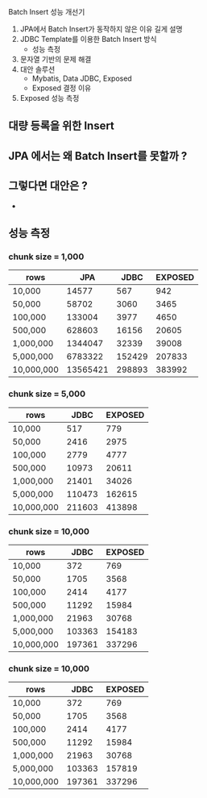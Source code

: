 Batch Insert 성능 개선기

1. JPA에서 Batch Insert가 동작하지 않은 이유 길게 설명
2. JDBC Template를 이용한 Batch Insert 방식
    - 성능 측정
3. 문자열 기반의 문제 해결
4. 대안 솔루션
    - Mybatis, Data JDBC, Exposed
    - Exposed 결정 이유
5. Exposed 성능 측정

## 대량 등록을 위한 Insert

## JPA 에서는 왜 Batch Insert를 못할까 ?

## 그렇다면 대안은 ?

* 

## 성능 측정

### chunk size = 1,000
rows | JPA | JDBC | EXPOSED
-----|-----|------|--------
10,000 | 14577 | 567 | 942
50,000 | 58702 | 3060 | 3465
100,000 | 133004 | 3977 | 4650
500,000 | 628603 | 16156 | 20605
1,000,000 | 1344047 | 32339 | 39008
5,000,000 | 6783322 | 152429 | 207833
10,000,000 | 13565421 | 298893 | 383992

### chunk size = 5,000
rows  | JDBC | EXPOSED
-----|------|--------
10,000  | 517 | 779
50,000  | 2416 | 2975
100,000 | 2779 | 4777
500,000 | 10973 | 20611
1,000,000 | 21401 | 34026
5,000,000 | 110473 | 162615
10,000,000 | 211603 | 413898

### chunk size = 10,000
rows  | JDBC | EXPOSED
-----|------|--------
10,000  | 372 | 769
50,000  | 1705 | 3568
100,000 | 2414 | 4177
500,000 | 11292 | 15984
1,000,000 | 21963 | 30768
5,000,000 | 103363 | 154183
10,000,000 | 197361 | 337296


### chunk size = 10,000
rows  | JDBC | EXPOSED
-----|------|--------
10,000  | 372 | 769
50,000  | 1705 | 3568
100,000 | 2414 | 4177
500,000 | 11292 | 15984
1,000,000 | 21963 | 30768
5,000,000 | 103363 | 157819
10,000,000 | 197361 | 337296